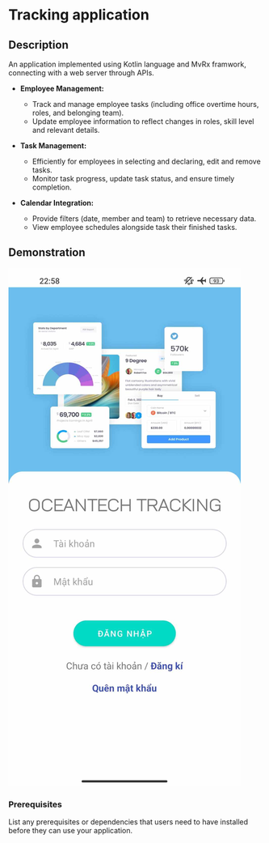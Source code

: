 # Tracking application

## Description

An application implemented using Kotlin language and MvRx framwork, connecting with a web server through APIs.

- **Employee Management:**
  - Track and manage employee tasks (including office overtime hours, roles, and belonging team).
  - Update employee information to reflect changes in roles, skill level and relevant details.

- **Task Management:**
  - Efficiently for employees in selecting and declaring, edit and remove tasks.
  - Monitor task progress, update task status, and ensure timely completion.

- **Calendar Integration:**
  - Provide filters (date, member and team) to retrieve necessary data.
  - View employee schedules alongside task their finished tasks.

## Demonstration

![Authentication screen](https://github.com/dainn67/oct_tracking/blob/master/demo/authentication.jpg)

### Prerequisites

List any prerequisites or dependencies that users need to have installed before they can use your application.
